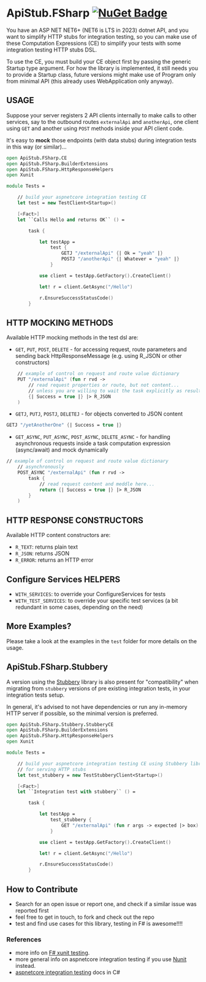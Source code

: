 # ApiStub.FSharp [![NuGet Badge](https://buildstats.info/nuget/ApiStub.FSharp)](https://www.nuget.org/packages/ApiStub.FSharp)

You have an ASP NET NET6+ (NET6 is LTS in 2023) dotnet API, and you want to simplify HTTP stubs for integration
testing, so you can make use of these Computation Expressions (CE) to simplify
your tests with some integration testing HTTP stubs DSL. 

To use the CE, you must build your CE object first by passing the generic Startup type argument. 
For how the library is implemented, it still needs you to provide a Startup class, 
future versions might make use of Program only from minimal API (this already uses WebApplication only anyway).


## USAGE

Suppose your server registers 2 API clients internally to make calls to other services, say to the outbound routes `externalApi` and `anotherApi`,
one client using `GET` and another using `POST` methods inside your API client code. 

It's easy to **mock** those endpoints (with data stubs) during integration tests in this way (or similar)...

```fsharp
open ApiStub.FSharp.CE
open ApiStub.FSharp.BuilderExtensions
open ApiStub.FSharp.HttpResponseHelpers
open Xunit

module Tests =

    // build your aspnetcore integration testing CE
    let test = new TestClient<Startup>()

    [<Fact>]
    let ``Calls Hello and returns OK`` () =

        task {

            let testApp =
                test { 
                    GETJ "/externalApi" {| Ok = "yeah" |}
                    POSTJ "/anotherApi" {| Whatever = "yeah" |}
                }

            use client = testApp.GetFactory().CreateClient()

            let! r = client.GetAsync("/Hello")

            r.EnsureSuccessStatusCode()
        } 
```

## HTTP MOCKING METHODS

Available HTTP mocking methods in the test dsl are: 

* `GET`, `PUT`, `POST`, `DELETE` - for accessing request, route parameters and sending back HttpResponseMessage (e.g. using R_JSON or other constructors)

```fsharp
    // example of control on request and route value dictionary
    PUT "/externalApi" (fun r rvd -> 
        // read request properties or route, but not content...
        // unless you are willing to wait the task explicitly as result
        {| Success = true |} |> R_JSON 
    )
```

* `GETJ`, `PUTJ`, `POSTJ`, `DELETEJ` - for objects converted to JSON content

```fsharp
GETJ "/yetAnotherOne" {| Success = true |}
```

* `GET_ASYNC`, `PUT_ASYNC`, `POST_ASYNC`, `DELETE_ASYNC` - for handling asynchronous requests inside a task computation expression (async/await) and mock dynamically

```fsharp
// example of control on request and route value dictionary
    // asynchronously
    POST_ASYNC "/externalApi" (fun r rvd -> 
        task {
            // read request content and meddle here...
            return {| Success = true |} |> R_JSON 
        }
    )
```

## HTTP RESPONSE CONSTRUCTORS

Available HTTP content constructors are: 

* `R_TEXT`: returns plain text
* `R_JSON`: returns JSON
* `R_ERROR`: returns an HTTP error

## Configure Services HELPERS

* `WITH_SERVICES`: to override your ConfigureServices for tests
* `WITH_TEST_SERVICES`: to override your specific test services (a bit redundant in some cases, depending on the need)

## More Examples?

Please take a look at the examples in the `test` folder for more details on the usage.

## ApiStub.FSharp.Stubbery

A version using the [Stubbery](https://github.com/markvincze/Stubbery) library is also present for "compatibility" when migrating from `stubbery` versions of pre existing integration tests, in your integration tests setup.

In general, it's advised to not have dependencies or run any in-memory HTTP server if possible, so the minimal version is preferred.


```fsharp
open ApiStub.FSharp.Stubbery.StubberyCE
open ApiStub.FSharp.BuilderExtensions
open ApiStub.FSharp.HttpResponseHelpers
open Xunit

module Tests =

    // build your aspnetcore integration testing CE using Stubbery library
    // for serving HTTP stubs
    let test_stubbery = new TestStubberyClient<Startup>()

    [<Fact>]
    let ``Integration test with stubbery`` () =

        task {

            let testApp =
                test_stubbery { 
                    GET "/externalApi" (fun r args -> expected |> box)
                }

            use client = testApp.GetFactory().CreateClient()

            let! r = client.GetAsync("/Hello")

            r.EnsureSuccessStatusCode()
        } 
```


## How to Contribute

* Search for an open issue or report one, and check if a similar issue was reported first
* feel free to get in touch, to fork and check out the repo
* test and find use cases for this library, testing in F# is awesome!!!!

### References

* more info on [F# xunit testing](https://learn.microsoft.com/en-us/dotnet/core/testing/unit-testing-fsharp-with-dotnet-test).
* more general info on aspnetcore integration testing if you use [Nunit](https://learn.microsoft.com/en-us/dotnet/core/testing/unit-testing-fsharp-with-nunit) instead.
* [aspnetcore integration testing](https://learn.microsoft.com/en-us/aspnet/core/test/integration-tests?view=aspnetcore-7.0) docs in C#

